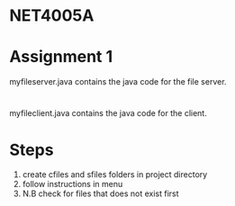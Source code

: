 # NET4005A
# Assignment 1


myfileserver.java contains the java code for the file server.
# 
myfileclient.java contains the java code for the client.

# Steps
1. create cfiles and sfiles folders in project directory
2. follow instructions in menu
3. N.B check for files that does not exist first
